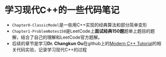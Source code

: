 # 学习现代C++的一些代码笔记
- `Chapter0-ClassicModel`是一些用C++实现的经典算法和部分简单变形
- `Chapter1-ProblemNotes150`是LeetCode上**面试经典150题**题单上题目的题解，结合了自己的理解和LeetCode官方题解。
- 后续的章节是学习**Dr. Changkun Ou**在github上的[Modern C++ Tutorial](https://github.com/changkun/modern-cpp-tutorial?tab=readme-ov-file)的相关代码实验，记录学习现代C++的过程

